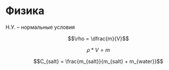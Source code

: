 # Физика

Н.У. – нормальные условия

$$\rho = \dfrac{m}{V}$$

$$\rho * V = m$$

$$C_{salt} = \frac{m_{salt}}{m_{salt} + m_{water}}$$
